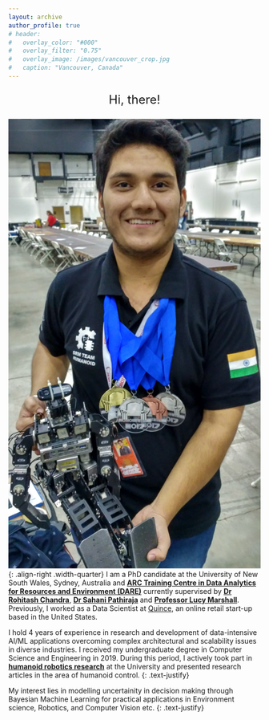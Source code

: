 ```yaml
---
layout: archive
author_profile: true
# header:
#   overlay_color: "#000"
#   overlay_filter: "0.75"
#   overlay_image: /images/vancouver_crop.jpg
#   caption: "Vancouver, Canada"
---
```

<p style="text-align: center; font-size:24px;"> Hi, there! </p>

![demo](/images/awards/Robogames17_2.jpg){: .align-right .width-quarter}
I am a PhD candidate at the University of New South Wales, Sydney, Australia and **[ARC Training Centre in Data Analytics for Resources and Environment (DARE)](https://darecentre.org.au/portfolio_page/arpit-kapoor/)** currently supervised by **[Dr Rohitash Chandra](https://www.unsw.edu.au/staff/rohitash-chandra)**, **[Dr Sahani Pathiraja](https://www.unsw.edu.au/staff/sahani-pathiraja)** and **[Professor Lucy Marshall](https://www.mq.edu.au/about/about-the-university/structure-governance/executive/executive-dean-faculty-of-science-and-engineering)**. Previously, I worked as a Data Scientist at [Quince](https://www.onequince.com/), an online retail start-up based in the United States. 

I hold 4 years of experience in research and development of data-intensive AI/ML applications overcoming complex architectural and scalability issues in diverse industries. I received my undergraduate degree in Computer Science and Engineering in 2019. During this period, I actively took part in **[humanoid robotics research](https://www.srmth.in/)** at the University and presented research articles in the area of humanoid control.
{: .text-justify}

My interest lies in modelling uncertainity in decision making through Bayesian Machine Learning for practical applications in Environment science, Robotics, and Computer Vision etc.
{: .text-justify}